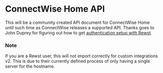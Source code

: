 # ConnectWise Home API

This will be a community created API document for ConnectWise Home until such time as ConnectWise releases a supported API. Thanks goes to John Duprey for figuring out how to get [authentication setup with Rewst](https://github.com/JohnDuprey/RewstWorkflows/tree/main/CWHome).

### Note
If you are a Rewst user, this will not import correctly for custom integrations v2. This is due to their currently defined process of only having a single server for the hostname. 
